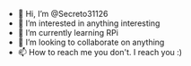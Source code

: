 - 👋 Hi, I’m @Secreto31126
- 👀 I’m interested in anything interesting
- 🌱 I’m currently learning RPi
- 💞️ I’m looking to collaborate on anything
- 📫 How to reach me you don't. I reach you :)

<!---
Secreto31126/Secreto31126 is a ✨ special ✨ repository because its `README.md` (this file) appears on your GitHub profile.
You can click the Preview link to take a look at your changes.
--->
